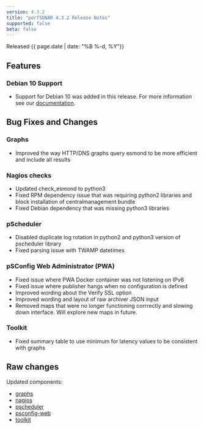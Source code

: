 ```yaml
---
version: 4.3.2
title: "perfSONAR 4.3.2 Release Notes"
supported: false
beta: false
---
```


Released {{ page.date | date: "%B %-d, %Y"}}

Features
--------

### Debian 10 Support

- Support for Debian 10 was added in this release. For more information see our [documentation](http://docs.perfsonar.net/install_debian.html). 


Bug Fixes and Changes
---------------------

### Graphs
 - Improved the way HTTP/DNS graphs query esmond to be more efficient and include all results

### Nagios checks
 - Updated check_esmond to python3
 - Fixed RPM dependency issue that was requiring python2 libraries and block installation of centralmanagement bundle
 - Fixed Debian dependency that was missing python3 libraries 

### pScheduler
 - Disabled duplicate log rotation in python2 and python3 version of pscheduler library
 - Fixed parsing issue with TWAMP datetimes

### pSConfig Web Administrator (PWA)
 - Fixed issue where PWA Docker container was not listening on IPv6
 - Fixed issue where publisher hangs when no configuration is defined
 - Improved wording about the Verify SSL option
 - Improved wording and layout of raw archiver JSON input
 - Removed maps that were no longer functioning corrrectly and slowing down interface. Will explore new maps in future.

### Toolkit
- Fixed summary table to use minimum for latency values to be consistent with graphs

Raw changes
-----------

Updated components:

-   [graphs](https://github.com/perfsonar/graphs/compare/v4.3.1...v4.3.2)
-   [nagios](https://github.com/perfsonar/perl-shared/compare/v4.3.1...v4.3.2)
-   [pscheduler](https://github.com/perfsonar/pscheduler/compare/v4.3.1...v4.3.2)
-   [psconfig-web](https://github.com/perfsonar/psconfig-web/compare/v4.3.1...v4.3.2)
-   [toolkit](https://github.com/perfsonar/toolkit/compare/v4.3.1...v4.3.2)

